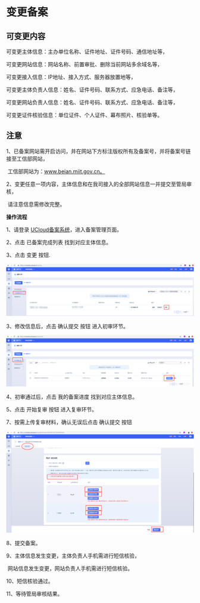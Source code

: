 

# 变更备案

## 可变更内容

可变更主体信息：主办单位名称、证件地址、证件号码、通信地址等，

可变更网站信息：网站名称、前置审批、删除当前网站多余域名等，

可变更接入信息：IP地址、接入方式、服务器放置地等，

可变更主体负责人信息：姓名、证件号码、联系方式、应急电话、备注等，

可变更网站负责人信息：姓名、证件号码、联系方式、应急电话、备注等，

可变更证件核验信息：单位证件、个人证件、幕布照片、核验单等。

## 注意

1、已备案网站需开启访问，并在网站下方标注版权所有及备案号，并将备案号链接至工信部网站，

​      工信部网站为：www.beian.miit.gov.cn。

2、变更任意一项内容，主体信息和在我司接入的全部网站信息一并提交至管局审核，

​      请注意信息需修改完整。

**操作流程**

1、请登录
[UCloud备案系统](https://console.ucloud.cn/icp)，进入备案管理页面。

2、点击 已备案完成列表 找到对应主体信息。

3、点击 变更 按钮.

![](/images/guidance/变更备案1.png)

3、修改信息后，点击 确认提交 按钮 进入初审环节。

![](/images/guidance/变更备案2.png)

4、初审通过后，点击 我的备案进度 找到对应主体信息。

5、点击 开始复审 按钮 进入复审环节。

7、按需上传复审材料，确认无误后点击 确认提交 按钮

![](/images/guidance/变更备案3.png)

8、提交备案。

9、主体信息发生变更，主体负责人手机需进行短信核验，

​      网站信息发生变更，网站负责人手机需进行短信核验。

10、短信核验通过。

11、等待管局审核结果。